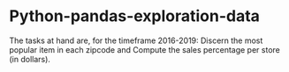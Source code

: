 # Python-pandas-exploration-data
The tasks at hand are, for the timeframe 2016-2019:      Discern the most popular item in each zipcode and     Compute the sales percentage per store (in dollars).
